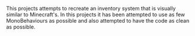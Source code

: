 This projects attempts to recreate an inventory system that is visually similar to Minecraft's.
In this projects it has been attempted to use as few MonoBehaviours as possible and also attempted to have the code as clean as possible.
